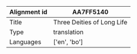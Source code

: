 |Alignment id | AA7FF5140
| --- | --- 
|Title | Three Deities of Long Life 
|Type | translation
|Languages | ['en', 'bo']